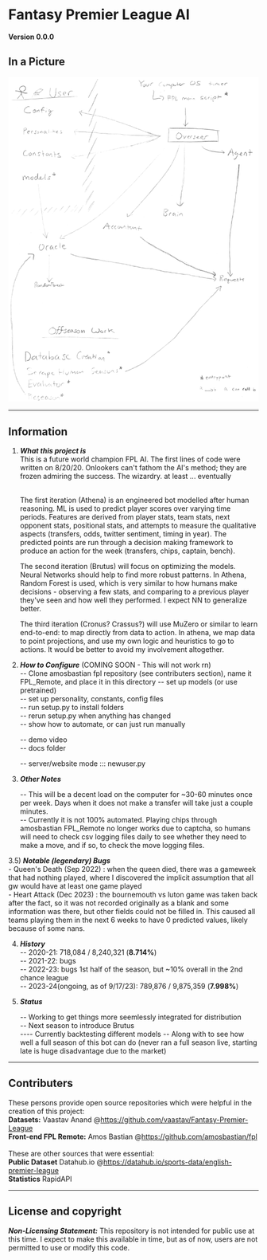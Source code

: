 # Fantasy Premier League AI

**Version 0.0.0**

## In a Picture

![File Relations Picture](https://github.com/xflynx25/boring_uninteresting_repo/blob/main/Project_Diagram.png?raw=true "File Relations Visualizer")


---

## Information

1) ***What this project is*** </br>
    This is a future world champion FPL AI. The first lines of code were written on 8/20/20. Onlookers can't fathom the AI's method; they are frozen admiring the success. The wizardry. at least ... eventually
    
    <br/>The first iteration (Athena) is an engineered bot modelled after human reasoning. ML is used to predict player scores 
    over varying time periods. Features are derived from player stats, team stats, next opponent stats, 
    positional stats, and attempts to measure the qualitative aspects (transfers, odds, twitter sentiment, timing in year).
    The predicted points are run through a decision making framework to produce an action for the week (transfers, chips, captain, bench).  

    The second iteration (Brutus) will focus on optimizing the models. Neural Networks should help to find more robust patterns. In Athena, Random Forest is used, which is very similar to how humans make decisions - observing a few stats, and comparing to a previous player they've seen and how well they performed. I expect NN to generalize better.

    The third iteration (Cronus? Crassus?) will use MuZero or similar to learn end-to-end: to map directly from data to action. In athena, we map data to point projections, and use my own logic and heuristics to go to actions. It would be better to avoid my involvement altogether.

2) ***How to Configure*** (COMING SOON - This will not work rn)<br/>
    -- Clone amosbastian fpl repository (see contributers section), name it FPL_Remote, and place it in this directory
    -- set up models (or use pretrained)<br/>
    -- set up personality, constants, config files<br/>
    -- run setup.py to install folders<br/>
    -- rerun setup.py when anything has changed <br/>
    -- show how to automate, or can just run manually <br/>

    -- demo video <br/>
    -- docs folder<br/>
    
    -- server/website mode ::: newuser.py

3) ***Other Notes*** </br>

    -- This will be a decent load on the computer for ~30-60 minutes once per week. Days when it does
    not make a transfer will take just a couple minutes. <br/>
    -- Currently it is not 100% automated. Playing chips through amosbastian FPL_Remote no longer works due to captcha, so humans will need to check csv logging files daily to see whether they need to make a move, and if so, to check the move logging files. 

3.5) ***Notable (legendary) Bugs*** </br>
    - Queen's Death (Sep 2022) : when the queen died, there was a gameweek that had nothing played, where I discovered the implicit assumption that all gw would have at least one game played <br/>
    - Heart Attack (Dec 2023) : the bournemouth vs luton game was taken back after the fact, so it was not recorded originally as a blank and some information was there, but other fields could not be filled in. This caused all teams playing them in the next 6 weeks to have 0 predicted values, likely because of some nans. 


4) ***History*** </br>
    -- 2020-21: 718,084 / 8,240,321 (**8.714%**)</br>
    -- 2021-22: bugs</br>
    -- 2022-23: bugs 1st half of the season, but ~10% overall in the 2nd chance league</br> 
    -- 2023-24(ongoing, as of 9/17/23): 789,876 / 9,875,359 (**7.998%**) 


5) ***Status*** </br>

    -- Working to get things more seemlessly integrated for distribution <br/>
    -- Next season to introduce Brutus <br/>
    ---- Currently backtesting different models
    -- Along with to see how well a full season of this bot can do (never ran a full season live, starting late is huge disadvantage due to the market)<br/>

---

## Contributers
These persons provide open source repositories which were helpful in the creation of this project:<br/>
**Datasets:** Vaastav Anand  @<https://github.com/vaastav/Fantasy-Premier-League> <br/>
**Front-end FPL Remote:** Amos Bastian  @<https://github.com/amosbastian/fpl> <br/><br/>
These are other sources that were essential:<br/>
**Public Dataset** Datahub.io  @<https://datahub.io/sports-data/english-premier-league> <br/>
**Statistics** RapidAPI

---

## License and copyright

***Non-Licensing Statement:*** This repository is not intended for public use at this time. I expect to make this available in time, but as of now, users are not permitted to use or modify this code. 
